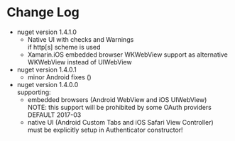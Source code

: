 # Change Log

*   nuget version 1.4.1.0
	*	Native UI with checks and Warnings	
		if http[s] scheme is used
	*	Xamarin.iOS embedded browser WKWebView support as alternative
		WKWebView instead of UIWebView	
*   nuget version 1.4.0.1
	*	minor Android fixes ()
*   nuget version 1.4.0.0   
    supporting:     
    *   embedded browsers (Android WebView and iOS UIWebView)   
        NOTE: this support will be prohibited by some OAuth providers       
        DEFAULT 2017-03     
    *   native UI (Android Custom Tabs and iOS Safari View Controller)      
        must be explicitly setup in Authenticator constructor!  
